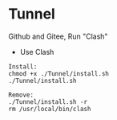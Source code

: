 # Tunnel
Github and Gitee, Run "Clash"

* Use Clash
```Shell
Install:
chmod +x ./Tunnel/install.sh
./Tunnel/install.sh

Remove:
./Tunnel/install.sh -r
rm /usr/local/bin/clash
```

